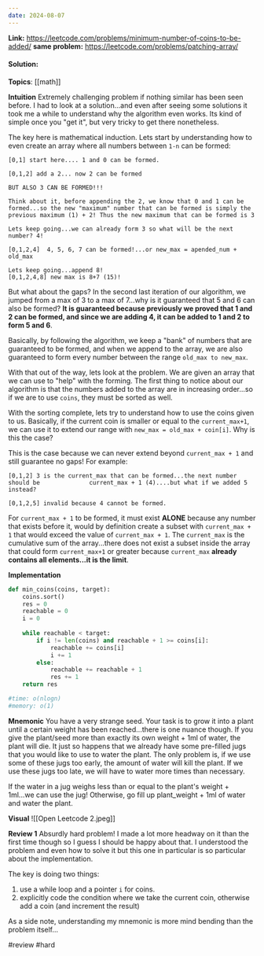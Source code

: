 ```yaml
---
date: 2024-08-07
---
```

**Link:** https://leetcode.com/problems/minimum-number-of-coins-to-be-added/
**same problem:** https://leetcode.com/problems/patching-array/
#### Solution:

**Topics**: [[math]]

**Intuition**
Extremely challenging problem if nothing similar has been seen before. I had to look at a solution...and even after seeing some solutions it took me a while to understand why the algorithm even works. Its kind of simple once you "get it", but very tricky to get there nonetheless.

The key here is mathematical induction. Lets start by understanding how to even create an array where all numbers between `1-n` can be formed:

```
[0,1] start here.... 1 and 0 can be formed.

[0,1,2] add a 2... now 2 can be formed

BUT ALSO 3 CAN BE FORMED!!!

Think about it, before appending the 2, we know that 0 and 1 can be formed...so the new "maximum" number that can be formed is simply the previous maximum (1) + 2! Thus the new maximum that can be formed is 3

Lets keep going...we can already form 3 so what will be the next number? 4!

[0,1,2,4]  4, 5, 6, 7 can be formed!...or new_max = apended_num + old_max

Lets keep going...append 8!
[0,1,2,4,8] new max is 8+7 (15)!

```

But what about the gaps? In the second last iteration of our algorithm, we jumped from a max of 3 to a max of 7...why is it guaranteed that 5 and 6 can also be formed? **It is guaranteed because previously we proved that 1 and 2 can be formed,  and since we are adding 4, it can be added to 1 and 2 to form 5 and 6**. 

Basically, by following the algorithm, we keep a "bank" of numbers that are guaranteed to be formed, and when we append to the array, we are also guaranteed to form every number between the range `old_max to new_max`. 

With that out of the way, lets look at the problem. We are given an array that we can use to "help" with the forming. The first thing to notice about our algorithm is that the numbers added to the array are in increasing order...so if we are to use `coins`, they must be sorted as well. 

With the sorting complete, lets try to understand how to use the coins given to us. Basically, if the current coin is smaller or equal to the `current_max+1`, we can use it to extend our range with `new_max = old_max + coin[i]`. Why is this the case?

This is the case because we can never extend beyond `current_max + 1` and still guarantee no gaps! For example:

```
[0,1,2] 3 is the current_max that can be formed...the next number should be              current_max + 1 (4)....but what if we added 5 instead?

[0,1,2,5] invalid because 4 cannot be formed. 
```

For `current_max + 1` to be formed, it must exist **ALONE** because any number that exists before it, would by definition create a subset with `current_max + 1` that would exceed the value of `current_max + 1`.  The `current_max`  is the cumulative sum of the array...there does not exist a subset inside the array that could form `current_max+1` or greater because `current_max` **already contains all elements...it is the limit**. 

**Implementation**
```python
def min_coins(coins, target):
	coins.sort()
	res = 0
	reachable = 0
	i = 0
	
	while reachable < target:
		if i != len(coins) and reachable + 1 >= coins[i]: 
			reachable += coins[i]
			i += 1
		else:
			reachable += reachable + 1
			res += 1
	return res

#time: o(nlogn)
#memory: o(1)
```

**Mnemonic**
You have a very strange seed. Your task is to grow it into a plant until a certain weight has been reached...there is one nuance though. If you give the plant/seed more than exactly its own weight + 1ml of water, the plant will die. It just so happens that we already have some pre-filled jugs that you would like to use to water the plant. The only problem is, if we use some of these jugs too early, the amount of water will kill the plant. If we use these jugs too late, we will have to water more times than necessary.

If the water in a jug weighs less than or equal to the plant's weight + 1ml...we can use the jug! Otherwise, go fill up plant_weight + 1ml of water and water the plant. 

**Visual** 
![[Open Leetcode 2.jpeg]]

**Review 1**
Absurdly hard problem! I made a lot more headway on it than the first time though so I guess I should be happy about that. I understood the problem and even how to solve it but this one in particular is so particular about the implementation. 

The key is doing two things:
1. use a while loop and a pointer `i` for coins. 
2. explicitly code the condition where we take the current coin, otherwise add a coin (and increment the result)

As a side note, understanding my mnemonic is more mind bending than the problem itself...

#review 
#hard 


